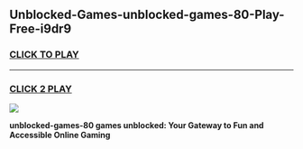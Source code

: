 
## Unblocked-Games-unblocked-games-80-Play-Free-i9dr9
<h3>
<a href="https://premium76.site?title=unblocked-games-80&ref=19M">CLICK TO PLAY</a></h3>
<hr>

<h3>
<a href="https://premium76.site?title=unblocked-games-80&ref=19M">CLICK 2 PLAY</a>
  
</h3>

<a href="https://premium76.site?title=unblocked-games-80&ref=19M"><img src="https://clearcache.store/games.png"></a>


**unblocked-games-80 games unblocked: Your Gateway to Fun and Accessible Online Gaming**

